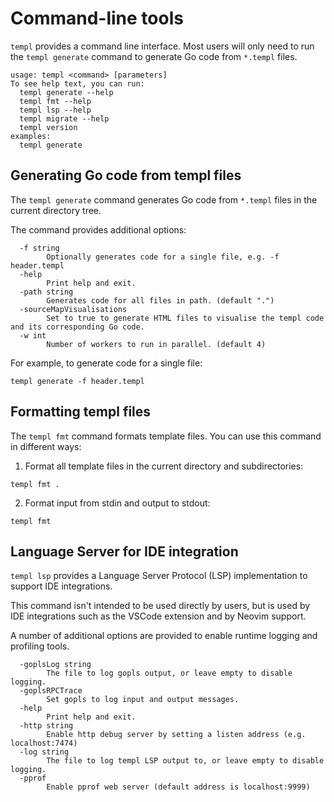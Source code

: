 # Command-line tools

`templ` provides a command line interface. Most users will only need to run the `templ generate` command to generate Go code from `*.templ` files.

```
usage: templ <command> [parameters]
To see help text, you can run:
  templ generate --help
  templ fmt --help
  templ lsp --help
  templ migrate --help
  templ version
examples:
  templ generate
```

## Generating Go code from templ files

The `templ generate` command generates Go code from `*.templ` files in the current directory tree.

The command provides additional options:

```
  -f string
        Optionally generates code for a single file, e.g. -f header.templ
  -help
        Print help and exit.
  -path string
        Generates code for all files in path. (default ".")
  -sourceMapVisualisations
        Set to true to generate HTML files to visualise the templ code and its corresponding Go code.
  -w int
        Number of workers to run in parallel. (default 4)
```

For example, to generate code for a single file:

```
templ generate -f header.templ
```

## Formatting templ files

The `templ fmt` command formats template files. You can use this command in different ways:

1. Format all template files in the current directory and subdirectories:

```
templ fmt .
```

2. Format input from stdin and output to stdout:

```
templ fmt
```

## Language Server for IDE integration

`templ lsp` provides a Language Server Protocol (LSP) implementation to support IDE integrations.

This command isn't intended to be used directly by users, but is used by IDE integrations such as the VSCode extension and by Neovim support.

A number of additional options are provided to enable runtime logging and profiling tools.

```
  -goplsLog string
        The file to log gopls output, or leave empty to disable logging.
  -goplsRPCTrace
        Set gopls to log input and output messages.
  -help
        Print help and exit.
  -http string
        Enable http debug server by setting a listen address (e.g. localhost:7474)
  -log string
        The file to log templ LSP output to, or leave empty to disable logging.
  -pprof
        Enable pprof web server (default address is localhost:9999)
```
